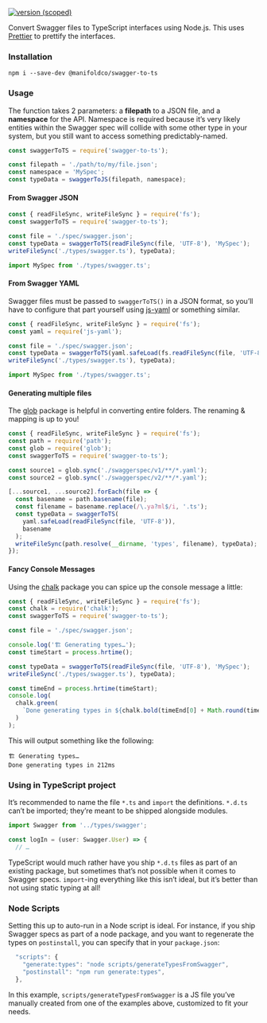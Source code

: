 [![version (scoped)](https://img.shields.io/npm/v/@manifoldco/swagger-to-ts.svg)](https://www.npmjs.com/package/@manifoldco/swagger-to-ts)

Convert Swagger files to TypeScript interfaces using Node.js. This uses
[Prettier][prettier] to prettify the interfaces.

### Installation

```shell
npm i --save-dev @manifoldco/swagger-to-ts
```

### Usage

The function takes 2 parameters: a **filepath** to a JSON file, and a
**namespace** for the API. Namespace is required because it’s very likely
entities within the Swagger spec will collide with some other type in your
system, but you still want to access something predictably-named.

```js
const swaggerToTS = require('swagger-to-ts');

const filepath = './path/to/my/file.json';
const namespace = 'MySpec';
const typeData = swaggerToJS(filepath, namespace);
```

#### From Swagger JSON

```js
const { readFileSync, writeFileSync } = require('fs');
const swaggerToTS = require('swagger-to-ts');

const file = './spec/swagger.json';
const typeData = swaggerToTS(readFileSync(file, 'UTF-8'), 'MySpec');
writeFileSync('./types/swagger.ts'), typeData);
```

```js
import MySpec from './types/swagger.ts';
```

#### From Swagger YAML

Swagger files must be passed to `swaggerToTS()` in a JSON format, so you’ll
have to configure that part yourself using [js-yaml][js-yaml] or something
similar.

```js
const { readFileSync, writeFileSync } = require('fs');
const yaml = require('js-yaml');

const file = './spec/swagger.json';
const typeData = swaggerToTS(yaml.safeLoad(fs.readFileSync(file, 'UTF-8')), 'MySpec');
writeFileSync('./types/swagger.ts'), typeData);
```

```js
import MySpec from './types/swagger.ts';
```

#### Generating multiple files

The [glob][glob] package is helpful in converting entire folders. The
renaming & mapping is up to you!

```js
const { readFileSync, writeFileSync } = require('fs');
const path = require('path');
const glob = require('glob');
const swaggerToTS = require('swagger-to-ts');

const source1 = glob.sync('./swaggerspec/v1/**/*.yaml');
const source2 = glob.sync('./swaggerspec/v2/**/*.yaml');

[...source1, ...source2].forEach(file => {
  const basename = path.basename(file);
  const filename = basename.replace(/\.ya?ml$/i, '.ts');
  const typeData = swaggerToTS(
    yaml.safeLoad(readFileSync(file, 'UTF-8')),
    basename
  );
  writeFileSync(path.resolve(__dirname, 'types', filename), typeData);
});
```

#### Fancy Console Messages

Using the [chalk][chalk] package you can spice up the console message a little:

```js
const { readFileSync, writeFileSync } = require('fs');
const chalk = require('chalk');
const swaggerToTS = require('swagger-to-ts');

const file = './spec/swagger.json';

console.log('🏗 Generating types…');
const timeStart = process.hrtime();

const typeData = swaggerToTS(readFileSync(file, 'UTF-8'), 'MySpec');
writeFileSync('./types/swagger.ts'), typeData);

const timeEnd = process.hrtime(timeStart);
console.log(
  chalk.green(
    `Done generating types in ${chalk.bold(timeEnd[0] + Math.round(timeEnd[1] / 1000000))}ms`
  )
);
```

This will output something like the following:

```shell
🏗 Generating types…
Done generating types in 212ms
```

### Using in TypeScript project

It’s recommended to name the file `*.ts` and `import` the definitions. `*.d.ts`
can’t be imported; they’re meant to be shipped alongside modules.

```js
import Swagger from '../types/swagger';

const logIn = (user: Swagger.User) => {
  // …
```

TypeScript would much rather have you ship `*.d.ts` files as part of an
existing package, but sometimes that’s not possible when it comes to Swagger
specs. `import`-ing everything like this isn’t ideal, but it’s better than
not using static typing at all!

### Node Scripts

Setting this up to auto-run in a Node script is ideal. For instance, if you
ship Swagger specs as part of a node package, and you want to regenerate the
types on `postinstall`, you can specify that in your `package.json`:

```js
  "scripts": {
    "generate:types": "node scripts/generateTypesFromSwagger",
    "postinstall": "npm run generate:types",
  },
```

In this example, `scripts/generateTypesFromSwagger` is a JS file you’ve manually
created from one of the examples above, customized to fit your needs.

[chalk]: https://www.npmjs.com/package/chalk
[glob]: https://npmjs.com/glob
[js-yaml]: https://npmjs.com/js-yaml
[prettier]: https://npmjs.com/prettier
